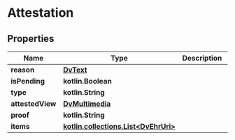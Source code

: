 
# Attestation

## Properties
Name | Type | Description | Notes
------------ | ------------- | ------------- | -------------
**reason** | [**DvText**](DvText.md) |  | 
**isPending** | **kotlin.Boolean** |  | 
**type** | **kotlin.String** |  |  [optional]
**attestedView** | [**DvMultimedia**](DvMultimedia.md) |  |  [optional]
**proof** | **kotlin.String** |  |  [optional]
**items** | [**kotlin.collections.List&lt;DvEhrUri&gt;**](DvEhrUri.md) |  |  [optional]



